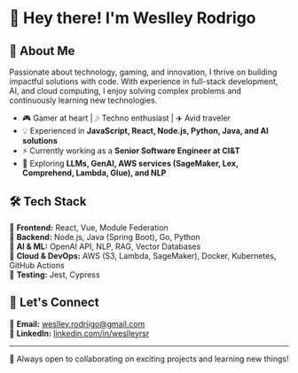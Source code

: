 # 👋 Hey there! I'm Weslley Rodrigo  

## 🚀 About Me  
Passionate about technology, gaming, and innovation, I thrive on building impactful solutions with code. With experience in full-stack development, AI, and cloud computing, I enjoy solving complex problems and continuously learning new technologies.  

- 🎮 Gamer at heart | 🎶 Techno enthusiast | ✈️ Avid traveler  
- 💡 Experienced in **JavaScript, React, Node.js, Python, Java, and AI solutions**  
- ⚡ Currently working as a **Senior Software Engineer at CI&T**  
- 🌱 Exploring **LLMs, GenAI, AWS services (SageMaker, Lex, Comprehend, Lambda, Glue), and NLP**  

## 🛠️ Tech Stack  
🔹 **Frontend:** React, Vue, Module Federation  
🔹 **Backend:** Node.js, Java (Spring Boot), Go, Python  
🔹 **AI & ML:** OpenAI API, NLP, RAG, Vector Databases  
🔹 **Cloud & DevOps:** AWS (S3, Lambda, SageMaker), Docker, Kubernetes, GitHub Actions   
🔹 **Testing:** Jest, Cypress  

## 🤝 Let's Connect  
📧 **Email:** [weslley.rodriigo@gmail.com](mailto:weslley.rodriigo@gmail.com)  
💼 **LinkedIn:** [linkedin.com/in/weslleyrsr](https://www.linkedin.com/in/weslleyrsr)  

---

🚀 Always open to collaborating on exciting projects and learning new things!  

